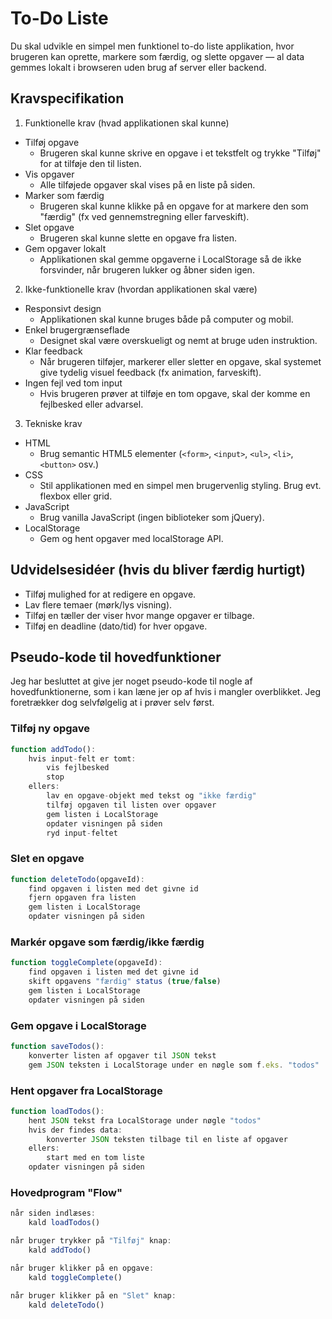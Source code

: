 # To-Do Liste
Du skal udvikle en simpel men funktionel to-do liste applikation, hvor brugeren kan oprette, markere som færdig, og slette opgaver — al data gemmes lokalt i browseren uden brug af server eller backend.

## Kravspecifikation
1. Funktionelle krav (hvad applikationen skal kunne)
* Tilføj opgave	
    * Brugeren skal kunne skrive en opgave i et tekstfelt og trykke "Tilføj" for at tilføje den til listen.
* Vis opgaver
    * Alle tilføjede opgaver skal vises på en liste på siden.
* Marker som færdig
    * Brugeren skal kunne klikke på en opgave for at markere den som "færdig" (fx ved gennemstregning eller farveskift).
* Slet opgave
    * Brugeren skal kunne slette en opgave fra listen.
* Gem opgaver lokalt
    * Applikationen skal gemme opgaverne i LocalStorage så de ikke forsvinder, når brugeren lukker og åbner siden igen.

2. Ikke-funktionelle krav (hvordan applikationen skal være)
* Responsivt design
    * Applikationen skal kunne bruges både på computer og mobil.
* Enkel brugergrænseflade
    * Designet skal være overskueligt og nemt at bruge uden instruktion.
* Klar feedback
    * Når brugeren tilføjer, markerer eller sletter en opgave, skal systemet give tydelig visuel feedback (fx animation, farveskift).
* Ingen fejl ved tom input
    * Hvis brugeren prøver at tilføje en tom opgave, skal der komme en fejlbesked eller advarsel.

3. Tekniske krav
* HTML
    * Brug semantic HTML5 elementer (`<form>`, `<input>`, `<ul>`, `<li>`, `<button>` osv.)
* CSS
    * Stil applikationen med en simpel men brugervenlig styling. Brug evt. flexbox eller grid.
* JavaScript
    * Brug vanilla JavaScript (ingen biblioteker som jQuery).
* LocalStorage
    * Gem og hent opgaver med localStorage API.

## Udvidelsesidéer (hvis du bliver færdig hurtigt)
* Tilføj mulighed for at redigere en opgave.
* Lav flere temaer (mørk/lys visning).
* Tilføj en tæller der viser hvor mange opgaver er tilbage.
* Tilføj en deadline (dato/tid) for hver opgave.

## Pseudo-kode til hovedfunktioner
Jeg har besluttet at give jer noget pseudo-kode til nogle af hovedfunktionerne, som i kan læne jer op af hvis i mangler overblikket. Jeg foretrækker dog selvfølgelig at i prøver selv først.

### Tilføj ny opgave
```js
function addTodo():
    hvis input-felt er tomt:
        vis fejlbesked
        stop
    ellers:
        lav en opgave-objekt med tekst og "ikke færdig"
        tilføj opgaven til listen over opgaver
        gem listen i LocalStorage
        opdater visningen på siden
        ryd input-feltet
```

### Slet en opgave
```js
function deleteTodo(opgaveId):
    find opgaven i listen med det givne id
    fjern opgaven fra listen
    gem listen i LocalStorage
    opdater visningen på siden
```

### Markér opgave som færdig/ikke færdig
```js
function toggleComplete(opgaveId):
    find opgaven i listen med det givne id
    skift opgavens "færdig" status (true/false)
    gem listen i LocalStorage
    opdater visningen på siden
```

### Gem opgave i LocalStorage
```js
function saveTodos():
    konverter listen af opgaver til JSON tekst
    gem JSON teksten i LocalStorage under en nøgle som f.eks. "todos"
```

### Hent opgaver fra LocalStorage
```js
function loadTodos():
    hent JSON tekst fra LocalStorage under nøgle "todos"
    hvis der findes data:
        konverter JSON teksten tilbage til en liste af opgaver
    ellers:
        start med en tom liste
    opdater visningen på siden
```

### Hovedprogram "Flow"
```js
når siden indlæses:
    kald loadTodos()

når bruger trykker på "Tilføj" knap:
    kald addTodo()

når bruger klikker på en opgave:
    kald toggleComplete()

når bruger klikker på en "Slet" knap:
    kald deleteTodo()
```